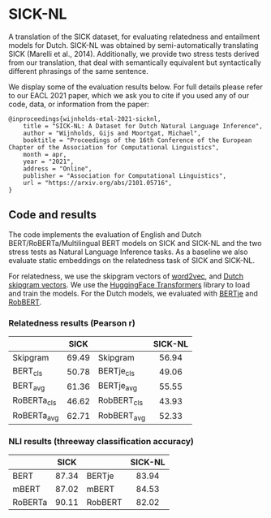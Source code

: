 # SICK-NL

A translation of the SICK dataset, for evaluating relatedness and entailment models for Dutch. SICK-NL was obtained by semi-automatically translating SICK (Marelli et al., 2014). Additionally, we provide two stress tests derived from our translation, that deal with semantically equivalent but syntactically different phrasings of the same sentence.

We display some of the evaluation results below. For full details please refer to our EACL 2021 paper, which we ask you to cite if you used any of our code, data, or information from the paper:

```
@inproceedings{wijnholds-etal-2021-sicknl,
    title = "SICK-NL: A Dataset for Dutch Natural Language Inference",
    author = "Wijnholds, Gijs and Moortgat, Michael",
    booktitle = "Proceedings of the 16th Conference of the European Chapter of the Association for Computational Linguistics",
    month = apr,
    year = "2021",
    address = "Online",
    publisher = "Association for Computational Linguistics",
    url = "https://arxiv.org/abs/2101.05716",
}
```

## Code and results

The code implements the evaluation of English and Dutch BERT/RoBERTa/Multilingual BERT models on SICK and SICK-NL and the two stress tests as Natural Language Inference tasks. As a baseline we also evaluate static embeddings on the relatedness task of SICK and SICK-NL.

For relatedness, we use the skipgram vectors of [word2vec][skipgram_vectors], and [Dutch skipgram vectors][dutch_skipgram_vectors]. We use the [HuggingFace Transformers][transformers] library to load and train the models.
For the Dutch models, we evaluated with [BERTje][bertje] and [RobBERT][robbert].

### Relatedness results (Pearson r)
|                       | SICK  |                       | SICK-NL |
| --------------------- |:-----:| --------------------- |:-------:|
| Skipgram              | 69.49 | Skipgram              |  56.94  |
| BERT<sub>cls</sub>    | 50.78 | BERTje<sub>cls</sub>  |  49.06  |
| BERT<sub>avg</sub>    | 61.36 | BERTje<sub>avg</sub>  |  55.55  |
| RoBERTa<sub>cls</sub> | 46.62 | RobBERT<sub>cls</sub> |  43.93  |
| RoBERTa<sub>avg</sub> | 62.71 | RobBERT<sub>avg</sub> |  52.33  |


### NLI results (threeway classification accuracy)
|         | SICK  |         | SICK-NL |
| ------- |:-----:| ------- |:-------:|
| BERT    | 87.34 | BERTje  |  83.94  |
| mBERT   | 87.02 | mBERT   |  84.53  |
| RoBERTa | 90.11 | RobBERT |  82.02  |


[skipgram_vectors]: https://code.google.com/archive/p/word2vec/
[dutch_skipgram_vectors]: https://github.com/clips/dutchembeddings
[transformers]: https://github.com/huggingface/transformers
[bertje]: https://github.com/wietsedv/bertje
[robbert]: https://github.com/iPieter/RobBERT

